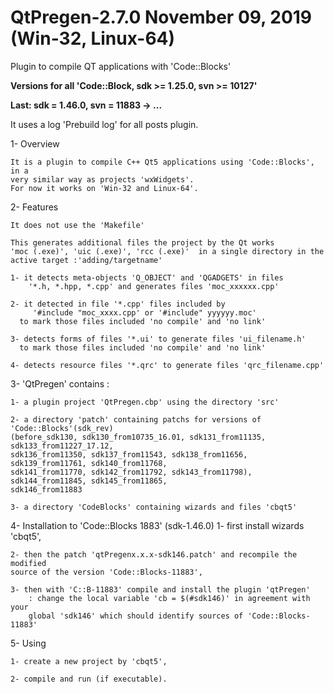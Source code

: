 # QtPregen-2.7.0 November 09, 2019 (Win-32, Linux-64)

Plugin to compile QT applications with 'Code::Blocks'

**Versions for all 'Code::Block, sdk >= 1.25.0, svn >= 10127'**

**Last: sdk = 1.46.0, svn = 11883 -> ...**

It uses a log 'Prebuild log' for all posts plugin.

1- Overview

    It is a plugin to compile C++ Qt5 applications using 'Code::Blocks', in a 
	very similar way as projects 'wxWidgets'.
    For now it works on 'Win-32 and Linux-64'.

2- Features

    It does not use the 'Makefile'

    This generates additional files the project by the Qt works
	'moc (.exe)', 'uic (.exe)', 'rcc (.exe)'  in a single directory in the 
	active target :'adding/targetname'

    1- it detects meta-objects 'Q_OBJECT' and 'QGADGETS' in files
        '*.h, *.hpp, *.cpp' and generates files 'moc_xxxxxx.cpp'

    2- it detected in file '*.cpp' files included by
         '#include "moc_xxxx.cpp' or '#include" yyyyyy.moc'
      to mark those files included 'no compile' and 'no link'

    3- detects forms of files '*.ui' to generate files 'ui_filename.h'
      to mark those files included 'no compile' and 'no link'

    4- detects resource files '*.qrc' to generate files 'qrc_filename.cpp'

3- 'QtPregen' contains :

	1- a plugin project 'QtPregen.cbp' using the directory 'src'

	2- a directory 'patch' containing patchs for versions of 'Code::Blocks'(sdk_rev)
	(before_sdk130, sdk130_from10735_16.01, sdk131_from11135,  sdk133_from11227_17.12, 
	sdk136_from11350, sdk137_from11543, sdk138_from11656, sdk139_from11761, sdk140_from11768,
	sdk141_from11770, sdk142_from11792, sdk143_from11798), sdk144_from11845, sdk145_from11865,
	sdk146_from11883

	3- a directory 'CodeBlocks' containing wizards and files 'cbqt5'

4- Installation to 'Code::Blocks 1883' (sdk-1.46.0)
    1- first install wizards 'cbqt5',

    2- then the patch 'qtPregenx.x.x-sdk146.patch' and recompile the modified 
	source of the version 'Code::Blocks-11883',

	3- then with 'C::B-11883' compile and install the plugin 'qtPregen' 
        : change the local variable 'cb = $(#sdk146)' in agreement with your 
        global 'sdk146' which should identify sources of 'Code::Blocks-11883'

5- Using

    1- create a new project by 'cbqt5',

    2- compile and run (if executable).



